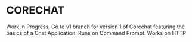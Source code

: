 # CORECHAT

Work in Progress, Go to v1 branch for version 1 of Corechat featuring the basics of a Chat Application. Runs on Command Prompt.
Works on HTTP 
